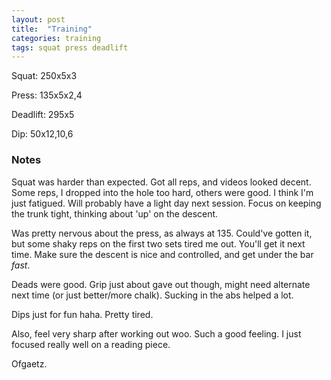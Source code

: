 ```yaml
---
layout: post
title:  "Training"
categories: training
tags: squat press deadlift
---
```


Squat:          250x5x3

Press:          135x5x2,4

Deadlift:       295x5

Dip:            50x12,10,6

### Notes

Squat was harder than expected. Got all reps, and videos looked decent. Some
reps, I dropped into the hole too hard, others were good. I think I'm just
fatigued. Will probably have a light day next session. Focus on keeping the
trunk tight, thinking about 'up' on the descent.

Was pretty nervous about the press, as always at 135. Could've gotten it, but
some shaky reps on the first two sets tired me out. You'll get it next time.
Make sure the descent is nice and controlled, and get under the bar _fast_.

Deads were good. Grip just about gave out though, might need alternate next
time (or just better/more chalk). Sucking in the abs helped a lot.

Dips just for fun haha. Pretty tired.

Also, feel very sharp after working out woo. Such a good feeling. I just
focused really well on a reading piece.

Ofgaetz.
